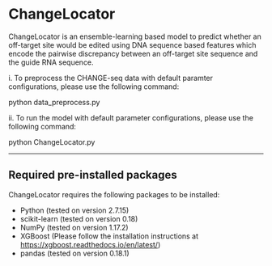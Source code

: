# ChangeLocator
ChangeLocator is an ensemble-learning based model to predict whether an off-target site would be edited using DNA sequence based features which encode the pairwise discrepancy between an off-target site sequence and the guide RNA sequence.

i. To preprocess the CHANGE-seq data with default paramter configurations, please use the following command:

python data_preprocess.py

ii. To run the model with default parameter configurations, please use the following command:

python ChangeLocator.py

************************************************************************************
## Required pre-installed packages
ChangeLocator requires the following packages to be installed:
- Python (tested on version 2.7.15)
- scikit-learn (tested on version 0.18)
- NumPy (tested on version 1.17.2)
- XGBoost (Please follow the installation instructions at https://xgboost.readthedocs.io/en/latest/)
- pandas (tested on version 0.18.1)
